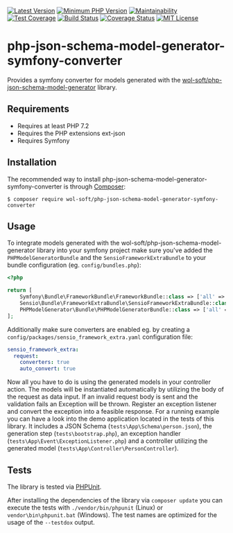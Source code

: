 [![Latest Version](https://img.shields.io/packagist/v/wol-soft/php-json-schema-model-generator-symfony-converter.svg)](https://packagist.org/packages/wol-soft/php-json-schema-model-generator-symfony-converter)
[![Minimum PHP Version](https://img.shields.io/badge/php-%3E%3D%207.2-8892BF.svg)](https://php.net/)
[![Maintainability](https://api.codeclimate.com/v1/badges/940cde6f65ed06b3de69/maintainability)](https://codeclimate.com/github/wol-soft/php-json-schema-model-generator-symfony-converter/maintainability)
[![Test Coverage](https://api.codeclimate.com/v1/badges/940cde6f65ed06b3de69/test_coverage)](https://codeclimate.com/github/wol-soft/php-json-schema-model-generator-symfony-converter/test_coverage)
[![Build Status](https://travis-ci.com/wol-soft/php-json-schema-model-generator-symfony-converter.svg?branch=master)](https://travis-ci.com/wol-soft/php-json-schema-model-generator-symfony-converter)
[![Coverage Status](https://coveralls.io/repos/github/wol-soft/php-json-schema-model-generator-symfony-converter/badge.svg?branch=master)](https://coveralls.io/github/wol-soft/php-json-schema-model-generator-symfony-converter?branch=master)
[![MIT License](https://img.shields.io/packagist/l/wol-soft/php-json-schema-model-generator-symfony-converter.svg)](https://github.com/wol-soft/php-json-schema-model-generator-symfony-converter/blob/master/LICENSE)

# php-json-schema-model-generator-symfony-converter

Provides a symfony converter for models generated with the [wol-soft/php-json-schema-model-generator](https://github.com/wol-soft/php-json-schema-model-generator) library.

## Requirements ##

- Requires at least PHP 7.2
- Requires the PHP extensions ext-json
- Requires Symfony

## Installation ##

The recommended way to install php-json-schema-model-generator-symfony-converter is through [Composer](http://getcomposer.org):
```
$ composer require wol-soft/php-json-schema-model-generator-symfony-converter
```

## Usage ##

To integrate models generated with the wol-soft/php-json-schema-model-generator library into your symfony project make sure you've added the `PHPModelGeneratorBundle` and the `SensioFrameworkExtraBundle` to your bundle configuration (eg. `config/bundles.php`):

```php
<?php

return [
    Symfony\Bundle\FrameworkBundle\FrameworkBundle::class => ['all' => true],
    Sensio\Bundle\FrameworkExtraBundle\SensioFrameworkExtraBundle::class => ['all' => true],
    PHPModelGenerator\Bundle\PHPModelGeneratorBundle::class => ['all' => true],
];
```

Additionally make sure converters are enabled eg. by creating a `config/packages/sensio_framework_extra.yaml` configuration file:

```yaml
sensio_framework_extra:
  request:
    converters: true
    auto_convert: true
```

Now all you have to do is using the generated models in your controller action. The models will be instantiated automatically by utilizing the body of the request as data input. If an invalid request body is sent and the validation fails an Exception will be thrown. Register an exception listener and convert the exception into a feasible response. For a running example you can have a look into the demo application located in the tests of this library. It includes a JSON Schema (`tests\App\Schema\person.json`), the generation step (`tests\bootstrap.php`), an exception handler (`tests\App\Event\ExceptionListener.php`) and a controller utilizing the generated model (`tests\App\Controller\PersonController`).

## Tests ##

The library is tested via [PHPUnit](https://phpunit.de/).

After installing the dependencies of the library via `composer update` you can execute the tests with `./vendor/bin/phpunit` (Linux) or `vendor\bin\phpunit.bat` (Windows). The test names are optimized for the usage of the `--testdox` output.
